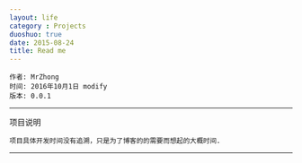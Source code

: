 ```yaml
---
layout: life
category : Projects
duoshuo: true
date: 2015-08-24
title: Read me
---
```


	作者: MrZhong
	时间: 2016年10月1日 modify
	版本: 0.0.1

-----------

项目说明

	项目具体开发时间没有追溯，只是为了博客的的需要而想起的大概时间.


**************

